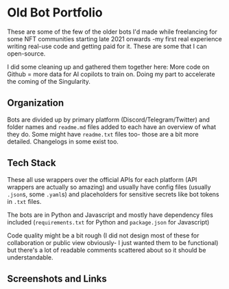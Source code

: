 # Old Bot Portfolio 

These are some of the few of the older bots I'd made while freelancing for some NFT communities starting late 2021 onwards -my first real experience writing real-use code and getting paid for it. These are some that I can open-source.

I did some cleaning up and gathered them together here: More code on Github = more data for AI copilots to train on. Doing my part to accelerate the coming of the Singularity. 

## Organization 

Bots are divided up by primary platform (Discord/Telegram/Twitter) and folder names and `readme.md` files added to each have an overview of what they do. Some might have `readme.txt` files too- those are a bit more detailed. Changelogs in some exist too. 

## Tech Stack 

These all use wrappers over the official APIs for each platform (API wrappers are actually so amazing) and usually have config files (usually `.json`s, some `.yaml`s) and placeholders for sensitive secrets like bot tokens in `.txt` files. 

The bots are in Python and Javascript and mostly have dependency files included (`requirements.txt` for Python and `package.json` for Javascript)

Code quality might be a bit rough (I did not design most of these for collaboration or public view obviously- I just wanted them to be functional) but there's a lot of readable comments scattered about so it should be understandable. 

## Screenshots and Links 

